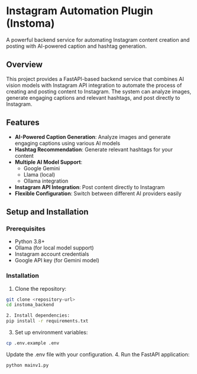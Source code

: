 # Instagram Automation Plugin (Instoma)

A powerful backend service for automating Instagram content creation and posting with AI-powered caption and hashtag generation.

## Overview

This project provides a FastAPI-based backend service that combines AI vision models with Instagram API integration to automate the process of creating and posting content to Instagram. The system can analyze images, generate engaging captions and relevant hashtags, and post directly to Instagram.

## Features

- **AI-Powered Caption Generation**: Analyze images and generate engaging captions using various AI models
- **Hashtag Recommendation**: Generate relevant hashtags for your content
- **Multiple AI Model Support**: 
  - Google Gemini
  - Llama (local)
  - Ollama integration
- **Instagram API Integration**: Post content directly to Instagram
- **Flexible Configuration**: Switch between different AI providers easily
## Setup and Installation

### Prerequisites

- Python 3.8+
- Ollama (for local model support)
- Instagram account credentials
- Google API key (for Gemini model)

### Installation

1. Clone the repository:
```bash
git clone <repository-url>
cd instoma_backend

2. Install dependencies:
pip install -r requirements.txt
```
3. Set up environment variables:
```bash
cp .env.example .env
```
Update the .env file with your configuration.
4. Run the FastAPI application:
```bash
python mainv1.py